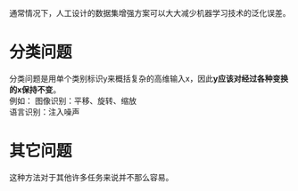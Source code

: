 通常情况下，人工设计的数据集增强方案可以大大减少机器学习技术的泛化误差。

# 分类问题

分类问题是用单个类别标识y来概括复杂的高维输入x，因此**y应该对经过各种变换的x保持不变**。  
例如：
图像识别：平移、旋转、缩放  
语言识别：注入噪声

# 其它问题

这种方法对于其他许多任务来说并不那么容易。